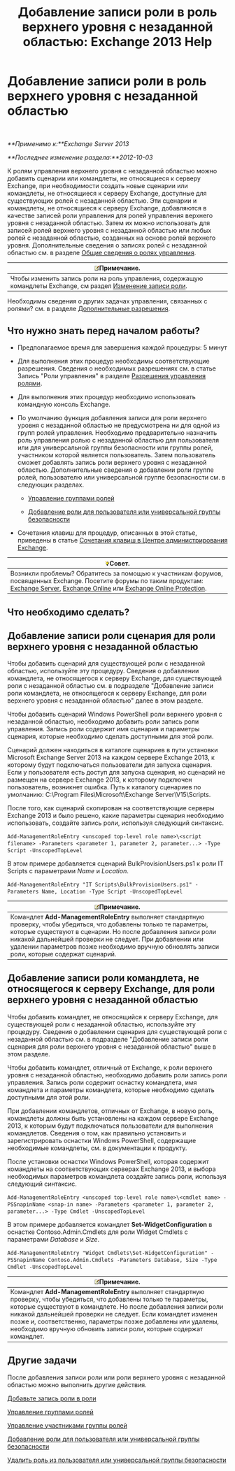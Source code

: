 ﻿---
title: 'Добавление записи роли в роль верхнего уровня с незаданной областью: Exchange 2013 Help'
TOCTitle: Добавление записи роли в роль верхнего уровня с незаданной областью
ms:assetid: 52fd3f20-c348-49d5-9bdb-f2cbf780cf2d
ms:mtpsurl: https://technet.microsoft.com/ru-ru/library/Dd979789(v=EXCHG.150)
ms:contentKeyID: 50488244
ms.date: 05/22/2018
mtps_version: v=EXCHG.150
ms.translationtype: MT
---

# Добавление записи роли в роль верхнего уровня с незаданной областью

 

_**Применимо к:**Exchange Server 2013_

_**Последнее изменение раздела:**2012-10-03_

К ролям управления верхнего уровня с незаданной областью можно добавить сценарии или командлеты, не относящиеся к серверу Exchange, при необходимости создать новые сценарии или командлеты, не относящиеся к серверу Exchange, доступные для существующих ролей с незаданной областью. Эти сценарии и командлеты, не относящиеся к серверу Exchange, добавляются в качестве записей роли управления для ролей управления верхнего уровня с незаданной областью. Затем их можно использовать для записей ролей верхнего уровня с незаданной областью или любых ролей с незаданной областью, созданных на основе ролей верхнего уровня. Дополнительные сведения о записях ролей с незаданной областью см. в разделе [Общие сведения о ролях управления](understanding-management-roles-exchange-2013-help.md).

<table>
<thead>
<tr class="header">
<th><img src="images/JJ126620.note(EXCHG.150).gif" title="Примечание" alt="Примечание" />Примечание.</th>
</tr>
</thead>
<tbody>
<tr class="odd">
<td>Чтобы изменить запись роли на роль управления, содержащую командлеты Exchange, см раздел <a href="change-a-role-entry-exchange-2013-help.md">Изменение записи роли</a>.</td>
</tr>
</tbody>
</table>


Необходимы сведения о других задачах управления, связанных с ролями? см. в разделе [Дополнительные разрешения](advanced-permissions-exchange-2013-help.md).

## Что нужно знать перед началом работы?

  - Предполагаемое время для завершения каждой процедуры: 5 минут

  - Для выполнения этих процедур необходимы соответствующие разрешения. Сведения о необходимых разрешениях см. в статье Запись "Роли управления" в разделе [Разрешения управления ролями](role-management-permissions-exchange-2013-help.md).

  - Для выполнения этих процедур необходимо использовать командную консоль Exchange.

  - По умолчанию функция добавления записи для роли верхнего уровня с незаданной областью не предусмотрена ни для одной из групп ролей управления. Необходимо предварительно назначить роль управления ролью с незаданной областью для пользователя или для универсальной группы безопасности или группы ролей, участником которой является пользователь. Затем пользователь сможет добавлять запись роли верхнего уровня с незаданной областью. Дополнительные сведения о добавлении роли группе ролей, пользователю или универсальной группе безопасности см. в следующих разделах.
    
      - [Управление группами ролей](manage-role-groups-exchange-2013-help.md)
    
      - [Добавление роли для пользователя или универсальной группы безопасности](add-a-role-to-a-user-or-usg-exchange-2013-help.md)

  - Сочетания клавиш для процедур, описанных в этой статье, приведены в статье [Сочетания клавиш в Центре администрирования Exchange](keyboard-shortcuts-in-the-exchange-admin-center-exchange-online-protection-help.md).

<table>
<thead>
<tr class="header">
<th><img src="images/Bb124558.tip(EXCHG.150).gif" title="Совет" alt="Совет" />Совет.</th>
</tr>
</thead>
<tbody>
<tr class="odd">
<td>Возникли проблемы? Обратитесь за помощью к участникам форумов, посвященных Exchange. Посетите форумы по таким продуктам: <a href="https://go.microsoft.com/fwlink/p/?linkid=60612">Exchange Server</a>, <a href="https://go.microsoft.com/fwlink/p/?linkid=267542">Exchange Online</a> или <a href="https://go.microsoft.com/fwlink/p/?linkid=285351">Exchange Online Protection</a>.</td>
</tr>
</tbody>
</table>


## Что необходимо сделать?

## Добавление записи роли сценария для роли верхнего уровня с незаданной областью

Чтобы добавить сценарий для существующей роли с незаданной областью, используйте эту процедуру. Сведения о добавлении командлета, не относящегося к серверу Exchange, для существующей роли с незаданной областью см. в подразделе "Добавление записи роли командлета, не относящегося к серверу Exchange, для роли верхнего уровня с незаданной областью" далее в этом разделе.

Чтобы добавить сценарий Windows PowerShell роли верхнего уровня с незаданной областью, необходимо добавить роли запись роли управления. Запись роли содержит имя сценария и параметры сценария, которые необходимо сделать доступными для этой роли.

Сценарий должен находиться в каталоге сценариев в пути установки Microsoft Exchange Server 2013 на каждом сервере Exchange 2013, к которому будут подключаться пользователи для запуска сценария. Если у пользователя есть доступ для запуска сценария, но сценарий не размещен на сервере Exchange 2013, к которому подключен пользователь, возникнет ошибка. Путь к каталогу сценариев по умолчанию: C:\\Program Files\\Microsoft\\Exchange Server\\V15\\Scripts.

После того, как сценарий скопирован на соответствующие серверы Exchange 2013 и было решено, какие параметры сценария необходимо использовать, создайте запись роли, используя следующий синтаксис.

    Add-ManagementRoleEntry <unscoped top-level role name>\<script filename> -Parameters <parameter 1, parameter 2, parameter...> -Type Script -UnscopedTopLevel

В этом примере добавляется сценарий BulkProvisionUsers.ps1 к роли IT Scripts с параметрами *Name* и *Location*.

    Add-ManagementRoleEntry "IT Scripts\BulkProvisionUsers.ps1" -Parameters Name, Location -Type Script -UnscopedTopLevel

<table>
<thead>
<tr class="header">
<th><img src="images/JJ126620.note(EXCHG.150).gif" title="Примечание" alt="Примечание" />Примечание.</th>
</tr>
</thead>
<tbody>
<tr class="odd">
<td>Командлет <strong>Add-ManagementRoleEntry</strong> выполняет стандартную проверку, чтобы убедиться, что добавлены только те параметры, которые существуют в сценарии. Но после добавления записи роли никакой дальнейшей проверки не следует. При добавлении или удалении параметров позже необходимо вручную обновлять записи роли, которые содержат сценарий.</td>
</tr>
</tbody>
</table>


## Добавление записи роли командлета, не относящегося к серверу Exchange, для роли верхнего уровня с незаданной областью

Чтобы добавить командлет, не относящийся к серверу Exchange, для существующей роли с незаданной областью, используйте эту процедуру. Сведения о добавлении сценария для существующей роли с незаданной областью см. в подразделе "Добавление записи роли сценария для роли верхнего уровня с незаданной областью" выше в этом разделе.

Чтобы добавить командлет, отличный от Exchange, к роли верхнего уровня с незаданной областью, необходимо добавить роли запись роли управления. Запись роли содержит оснастку командлета, имя командлета и параметры командлета, которые необходимо сделать доступными для этой роли.

При добавлении командлетов, отличных от Exchange, в новую роль, командлеты должны быть установлены на каждом сервере Exchange 2013, к которым будут подключаться пользователи для выполнения командлетов. Сведения о том, как правильно установить и зарегистрировать оснастки Windows PowerShell, содержащие необходимые командлеты, см. в документации к продукту.

После установки оснастки Windows PowerShell, которая содержит командлеты на соответствующих серверах Exchange 2013, и выбора необходимых параметров командлета создайте запись роли, используя следующий синтаксис.

    Add-ManagementRoleEntry <unscoped top-level role name>\<cmdlet name> -PSSnapinName <snap-in name> -Parameters <parameter 1, parameter 2, parameter...> -Type Cmdlet -UnscopedTopLevel

В этом примере добавляется командлет **Set-WidgetConfiguration** в оснастке Contoso.Admin.Cmdlets для роли Widget Cmdlets с параметрами *Database* и *Size*.

    Add-ManagementRoleEntry "Widget Cmdlets\Set-WidgetConfiguration" -PSSnapinName Contoso.Admin.Cmdlets -Parameters Database, Size -Type Cmdlet -UnscopedTopLevel

<table>
<thead>
<tr class="header">
<th><img src="images/JJ126620.note(EXCHG.150).gif" title="Примечание" alt="Примечание" />Примечание.</th>
</tr>
</thead>
<tbody>
<tr class="odd">
<td>Командлет <strong>Add-ManagementRoleEntry</strong> выполняет стандартную проверку, чтобы убедиться, что добавлены только те параметры, которые существуют в командлете. Но после добавления записи роли никакой дальнейшей проверки не следует. Если командлет изменен позже и, соответственно, параметры позже добавлены или удалены, необходимо вручную обновить записи роли, которые содержат командлет.</td>
</tr>
</tbody>
</table>


## Другие задачи

После добавления записи роли или роли верхнего уровня с незаданной областью можно выполнить другие действия.

[Добавьте запись роли в роли](add-a-role-entry-to-a-role-exchange-2013-help.md)

[Управление группами ролей](manage-role-groups-exchange-2013-help.md)

[Управление участниками группы ролей](manage-role-group-members-exchange-2013-help.md)

[Добавление роли для пользователя или универсальной группы безопасности](add-a-role-to-a-user-or-usg-exchange-2013-help.md)

[Удалить роль из пользователя или универсальной группы безопасности](remove-a-role-from-a-user-or-usg-exchange-2013-help.md)

